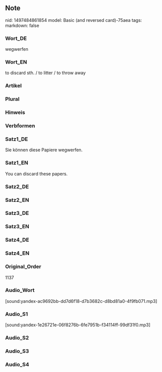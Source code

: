 ## Note
nid: 1497484861854
model: Basic (and reversed card)-75aea
tags: 
markdown: false

### Wort_DE
wegwerfen

### Wort_EN
to discard sth. / to litter / to throw away

### Artikel


### Plural


### Hinweis


### Verbformen


### Satz1_DE
Sie können diese Papiere wegwerfen.

### Satz1_EN
You can discard these papers.

### Satz2_DE


### Satz2_EN


### Satz3_DE


### Satz3_EN


### Satz4_DE


### Satz4_EN


### Original_Order
1137

### Audio_Wort
[sound:yandex-ac9692bb-dd7d6f18-d7b3682c-d8bd81a0-4f9fb071.mp3]

### Audio_S1
[sound:yandex-1e26721e-06f8276b-6fe7951b-f34114ff-99df31f0.mp3]

### Audio_S2


### Audio_S3


### Audio_S4

